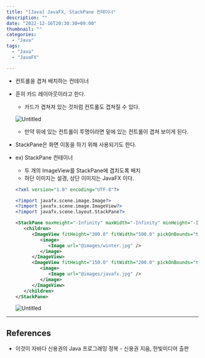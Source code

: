 ```yaml
---
title: "[Java] JavaFX, StackPane 컨테이너"
description: ""
date: "2022-12-16T20:30:30+09:00"
thumbnail: ""
categories:
  - "Java"
tags:
  - "Java"
  - "JavaFX"

---
```

<!--more-->

- 컨트롤을 겹쳐 배치하는 컨테이너
- 흔히 카드 레이아웃이라고 한다.
    - 카드가 겹쳐져 있는 것처럼 컨트롤도 겹쳐질 수 있다.
    
    ![Untitled](/images/lang_java/javaFx/StackPane_컨테이너/Untitled.png)
    
    - 만약 위에 있는 컨트롤이 투명이라면 밑에 있는 컨트롤이 겹쳐 보이게 된다.
- StackPane은 화면 이동을 하기 위해 사용되기도 한다.
- ex) StackPane 컨테이너
    - 두 개의 ImageView를 StackPane에 겹치도록 배치
    - 하단 이미지는 설경, 상단 이미지는 JavaFX 이다.
    
    ```xml
    <?xml version="1.0" encoding="UTF-8"?>
    
    <?import javafx.scene.image.Image?>
    <?import javafx.scene.image.ImageView?>
    <?import javafx.scene.layout.StackPane?>
    
    <StackPane maxHeight="-Infinity" maxWidth="-Infinity" minHeight="-Infinity" minWidth="-Infinity" prefHeight="400.0" prefWidth="600.0" xmlns="http://javafx.com/javafx/19" xmlns:fx="http://javafx.com/fxml/1">
       <children>
          <ImageView fitHeight="300.0" fitWidth="500.0" pickOnBounds="true" preserveRatio="true">
             <image>
                <Image url="@images/winter.jpg" />
             </image>
          </ImageView>
          <ImageView fitHeight="150.0" fitWidth="200.0" pickOnBounds="true" preserveRatio="true">
             <image>
                <Image url="@images/javafx.jpg" />
             </image>
          </ImageView>
       </children>
    </StackPane>
    ```
    
    ![Untitled](/images/lang_java/javaFx/StackPane_컨테이너/Untitled%201.png)
    

---

## References

- 이것이 자바다 신용권의 Java 프로그래밍 정복 - 신용권 지음, 한빛미디어 출판